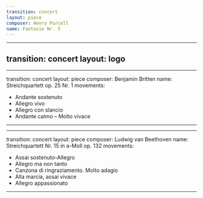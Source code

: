 ```yaml
---
transition: concert
layout: piece
composer: Henry Purcell
name: Fantasie Nr. 5
---
```

---
transition: concert
layout: logo
---
---
transition: concert
layout: piece
composer: Benjamin Britten
name: Streichquartett op. 25 Nr. 1
movements:
  - Andante sostenuto
  - Allegro vivo 
  - Allegro con slancio 
  - Andante calmo – Molto vivace
---
---
transition: concert
layout: piece
composer: Ludwig van Beethoven
name: Streichquartett Nr. 15 in a-Moll op. 132
movements:
  - Assai sostenuto-Allegro
  - Allegro ma non tanto
  - Canzona di ringraziamento. Molto adagio
  - Alla marcia, assai vivace
  - Allegro appassionato
---
